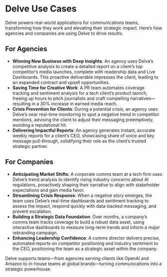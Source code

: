 # Delve Use Cases

Delve powers real-world applications for communications teams, transforming how they work and elevating their strategic impact. Here’s how agencies and companies are using Delve to drive results:

## For Agencies
- **Winning New Business with Deep Insights**: An agency uses Delve’s competitive analysis to create a detailed report on a client’s top competitor’s media launches, complete with readership data and Live Dashboards. This proactive deliverable impresses the client, leading to an expanded contract and upsell opportunities.
- **Saving Time for Creative Work**: A PR team automates coverage tracking and sentiment analysis for a tech client’s product launch, freeing up hours to pitch journalists and craft compelling narratives—resulting in a 30% increase in earned media reach.
- **Crisis Prevention for Clients**: During a potential crisis, an agency uses Delve’s near real-time monitoring to spot a negative trend in competitor mentions, advising the client to adjust their messaging preemptively, avoiding a reputational hit.
- **Delivering Impactful Reports**: An agency generates instant, accurate weekly reports for a client’s CEO, showcasing share of voice and key message pull-through, solidifying their role as the client’s trusted strategic partner.

## For Companies
- **Anticipating Market Shifts**: A corporate comms team at a tech firm uses Delve’s trend analysis to identify rising industry concerns about AI regulations, proactively shaping their narrative to align with stakeholder expectations and gain media favor.
- **Streamlining Crisis Response**: When a negative story emerges, the team uses Delve’s real-time dashboards and sentiment tracking to assess the impact, respond quickly with data-backed messaging, and prevent escalation.
- **Building a Strategic Data Foundation**: Over months, a company’s comms team tracks coverage to build a robust data asset, using interactive dashboards to measure long-term trends and inform a major rebranding campaign.
- **Enhancing Leadership Confidence**: A comms director delivers precise, automated reports on competitor positioning and industry sentiment to the CEO, positioning the team as a strategic asset within the company.

Delve supports teams—from agencies serving clients like OpenAI and Amazon to in-house teams at global brands—turning communications into a strategic powerhouse.